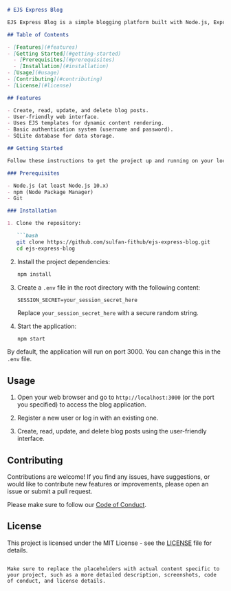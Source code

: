 ```markdown
# EJS Express Blog

EJS Express Blog is a simple blogging platform built with Node.js, Express, and EJS (Embedded JavaScript) for the view engine. It allows you to create, read, update, and delete blog posts with a user-friendly interface. This project serves as a basic example of building a web application with Express and EJS.

## Table of Contents

- [Features](#features)
- [Getting Started](#getting-started)
  - [Prerequisites](#prerequisites)
  - [Installation](#installation)
- [Usage](#usage)
- [Contributing](#contributing)
- [License](#license)

## Features

- Create, read, update, and delete blog posts.
- User-friendly web interface.
- Uses EJS templates for dynamic content rendering.
- Basic authentication system (username and password).
- SQLite database for data storage.

## Getting Started

Follow these instructions to get the project up and running on your local machine.

### Prerequisites

- Node.js (at least Node.js 10.x)
- npm (Node Package Manager)
- Git

### Installation

1. Clone the repository:

   ```bash
   git clone https://github.com/sulfan-fithub/ejs-express-blog.git
   cd ejs-express-blog
   ```

2. Install the project dependencies:

   ```bash
   npm install
   ```

3. Create a `.env` file in the root directory with the following content:

   ```plaintext
   SESSION_SECRET=your_session_secret_here
   ```

   Replace `your_session_secret_here` with a secure random string.

4. Start the application:

   ```bash
   npm start
   ```

By default, the application will run on port 3000. You can change this in the `.env` file.

## Usage

1. Open your web browser and go to `http://localhost:3000` (or the port you specified) to access the blog application.

2. Register a new user or log in with an existing one.

3. Create, read, update, and delete blog posts using the user-friendly interface.

## Contributing

Contributions are welcome! If you find any issues, have suggestions, or would like to contribute new features or improvements, please open an issue or submit a pull request.

Please make sure to follow our [Code of Conduct](CODE_OF_CONDUCT.md).

## License

This project is licensed under the MIT License - see the [LICENSE](LICENSE) file for details.
```

Make sure to replace the placeholders with actual content specific to your project, such as a more detailed description, screenshots, code of conduct, and license details.
